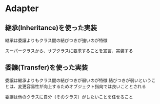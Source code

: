 # Adapter
## 継承(Inheritance)を使った実装

継承は委譲よりもクラス間の結びつきが強いのが特徴

スーパークラスから、サブクラスに要求することを宣言、実装する

## 委譲(Transfer)を使った実装

委譲は継承よりもクラス間の結びつきが弱いのが特徴
結びつきが弱いということは、変更容易性が向上するためオブジェクト指向では良いこととされる

委譲は他のクラスに自分（そのクラス）がしたいことを任せること
